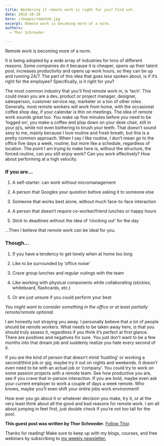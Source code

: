 ```yaml
---
title: Wondering if remote work is right for you? Find out.
date: 2019-10-20
hero: /images/remote6.jpg
excerpt: Remote work is becoming more of a norm.
authors:
  - Thor Schroeder

---
```


Remote work is becoming more of a norm.

It is being adopted by a wide array of industries for tons of different reasons. Some companies do it because it is cheaper, opens up their talent pool, increases productivity and opens up work hours, so they can be up and running 24/7. The part of this idea that goes less spoken about, is if it’s right for the employee? Specifically, is it right for you?

The most common industry that you’ll find remote work in, is ‘tech’. This could mean you are a dev, product or project manager, designer, salesperson, customer service rep, marketer or a ton of other roles. Generally, most remote workers will work from home, with the occasional coffee shop day, if your calendar is thin on meetings. The idea of remote work sounds great too. You wake up five minutes before you need to be ‘logged on’, you make a coffee and plop down on your desk chair, still in your pj’s, while not even bothering to brush your teeth. That doesn’t sound sexy to me, mainly because I love routine and fresh breath, but this is a pretty common approach. When I say I like routine, I don’t mean go to the office five days a week, routine, but more like a schedule, regardless of location. The point I am trying to make here is, without the structure, the forced routine, can you still enjoy work? Can you work effectively? How about performing at a high velocity.

### If you are...

1. A self-starter: can work without micromanagement

2. A person that Googles your question before asking it to someone else

3. Someone that works best alone, without much face-to-face interaction

4. A person that doesn’t require co-worker/friend lunches or happy hours

5. Stick to deadlines without the idea of ‘clocking out’ for the day

...Then I believe that remote work can be ideal for you.

### Though...

1. If you have a tendency to get lonely when at home too long

2. Like to be surrounded by ‘office noise’

3. Crave group lunches and regular outings with the team

4. Like working with physical components while collaborating (stickies, whiteboard, flashcards, etc.)

5. Or are just unsure if you could perform your best

_You might want to consider something in the office or at least partially remote/remote optional._

I am honestly not straying you away. I personally believe that a lot of people should be remote workers. What needs to be taken away here, is that you should truly assess it, regardless if you think it’s perfect at first glance. There are positives and negatives for sure. You just don’t want to be a few months into that dream job and suddenly realize you hate every second of it.

If you are the kind of person that doesn’t mind ‘hustling’ or working a second/third job or gig, maybe try it out on nights and weekends. It doesn’t even need to be with an actual job or ‘company’. You could try to work on some passion projects with a remote team. See how productive you are, see if you crave that in-person interaction. If you are bold, maybe even ask your current employer to work a couple of days a week remote. Who knows, maybe you’ll even shift your entire jobs work environment!

How ever you go about it or whatever decision you make, try it, or at the very least think about all the good and bad reasons for remote work. I am all about jumping in feet first, just double check if you’re not too tall for the pool.

**This guest post was written by Thor Schroeder**. [Follow Thor](https://twitter.com/thorms11).

Thanks for reading! Make sure to keep up with my blogs, courses, and free webinars by subscribing to [my weekly newsletter.](https://theremotenewbie.substack.com)